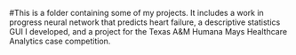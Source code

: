 #This is a folder containing some of my projects. It includes a work in progress neural network that predicts heart failure, a descriptive statistics GUI I developed, and a project for the Texas A&M Humana Mays Healthcare Analytics case competition.
